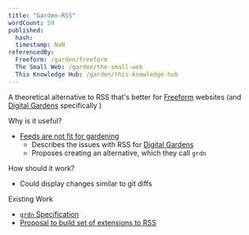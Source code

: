 ```yaml
---
title: "Garden-RSS"
wordCount: 59
published:
  hash: 
  timestamp: NaN
referencedBy:
  Freeform: /garden/freeform
  The Small Web: /garden/the-small-web
  This Knowledge Hub: /garden/this-knowledge-hub
---
```


A theoretical alternative to RSS that's better for [Freeform](/garden/freeform) websites (and [Digital Gardens](/garden/digital-gardens) specifically )

Why is it useful?
- [Feeds are not fit for gardening](https://v5.chriskrycho.com/essays/feeds-are-not-fit-for-gardening/)
	- Describes the issues with RSS for [Digital Gardens](/garden/digital-gardens)
	- Proposes creating an alternative, which they call `grdn`

How should it work?
- Could display changes similar to git diffs

Existing Work
- [`grdn` Specification](https://github.com/chriskrycho/grdn/blob/main/SPEC.md)
- [Proposal to build set of extensions to RSS](https://forum.summerofprotocols.com/t/pig-rss-all-the-things/383)